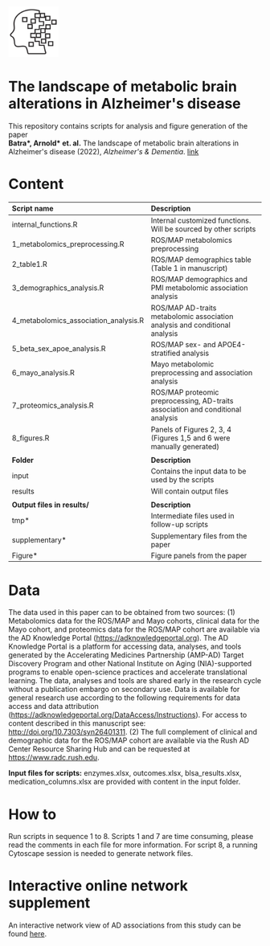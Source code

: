 <img src="brain.png" width="100" height="100"> 

# The landscape of metabolic brain alterations in Alzheimer's disease

This repository contains scripts for analysis and figure generation of the paper<br/> **Batra\*, Arnold\* et. al.** The landscape of metabolic brain alterations in Alzheimer's disease (2022), *Alzheimer's & Dementia*. [link](https://alz-journals.onlinelibrary.wiley.com/doi/10.1002/alz.12714)

# Content
| Script name | Description |
| :--- | :--- |
| internal_functions.R  | Internal customized functions. Will be sourced by other scripts |
| 1_metabolomics_preprocessing.R| ROS/MAP metabolomics preprocessing |
| 2_table1.R  | ROS/MAP demographics table (Table 1 in manuscript) |
| 3_demographics_analysis.R | ROS/MAP demographics and PMI metabolomic association analysis|
| 4_metabolomics_association_analysis.R | ROS/MAP AD-traits metabolomic association analysis and conditional analysis |
| 5_beta_sex_apoe_analysis.R | ROS/MAP sex- and APOE4-stratified analysis |
| 6_mayo_analysis.R  | Mayo metabolomic preprocessing and association analysis |
| 7_proteomics_analysis.R | ROS/MAP proteomic preprocessing, AD-traits association and conditional analysis |
| 8_figures.R  | Panels of Figures 2, 3, 4 (Figures 1,5 and 6 were manually generated) |
|||
| **Folder** | **Description** |
| input | Contains the input data to be used by the scripts |
| results | Will contain output files |
|||
| **Output files in results/** | **Description** |
| tmp* | Intermediate files used in follow-up scripts |
| supplementary* | Supplementary files from the paper |
| Figure* | Figure panels from the paper |

# Data

The data used in this paper can to be obtained from two sources: (1) Metabolomics data for the ROS/MAP and Mayo cohorts, clinical data for the Mayo cohort, and proteomics data for the ROS/MAP cohort are available via the AD Knowledge Portal (https://adknowledgeportal.org). The AD Knowledge Portal is a platform for accessing data, analyses, and tools generated by the Accelerating Medicines Partnership (AMP-AD) Target Discovery Program and other National Institute on Aging (NIA)-supported programs to enable open-science practices and accelerate translational learning. The data, analyses and tools are shared early in the research cycle without a publication embargo on secondary use. Data is available for general research use according to the following requirements for data access and data attribution (https://adknowledgeportal.org/DataAccess/Instructions). For access to content described in this manuscript see: http://doi.org/10.7303/syn26401311. (2) The full complement of clinical and demographic data for the ROS/MAP cohort are available via the Rush AD Center Resource Sharing Hub and can be requested at https://www.radc.rush.edu.

**Input files for scripts:** enzymes.xlsx, outcomes.xlsx, blsa_results.xlsx, medication_columns.xlsx are provided with content in the input folder. 

# How to

Run scripts in sequence 1 to 8. Scripts 1 and 7 are time consuming, please read the comments in each file for more information. For script 8, a running Cytoscape session is needed to generate network files.
 
# Interactive online network supplement

An interactive network view of AD associations from this study can be found <a href="https://omicscience.org/apps/brainmwas/">here</a>.
